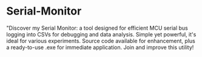 # Serial-Monitor
"Discover my Serial Monitor: a tool designed for efficient MCU serial bus logging into CSVs for debugging and data analysis. Simple yet powerful, it's ideal for various experiments. Source code available for enhancement, plus a ready-to-use .exe for immediate application. Join and improve this utility!
